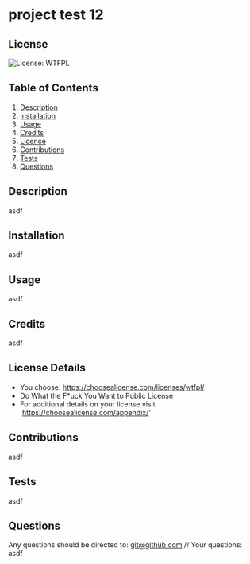 # project test 12
  
  ## License
  ![License: WTFPL](https://img.shields.io/badge/License-WTFPL-brightgreen.svg)

  ## Table of Contents
  1. [Description](#description)
  2. [Installation](#installation)
  3. [Usage](#usage)
  4. [Credits](#credits)
  5. [Licence](#licence)
  6. [Contributions](#contributions)
  7. [Tests](#tests)
  8. [Questions](#questions)

  ## Description
  asdf

  ## Installation
  asdf

  ## Usage
  asdf

  ## Credits
  asdf
  
  ## License Details
  - You choose:  https://choosealicense.com/licenses/wtfpl/
  - Do What the F*uck You Want to Public License
  - For additional details on your license visit 'https://choosealicense.com/appendix/'

  ## Contributions
  asdf

  ## Tests
  asdf

  ## Questions
  Any questions should be directed to: git@github.com
  // Your questions: asdf

